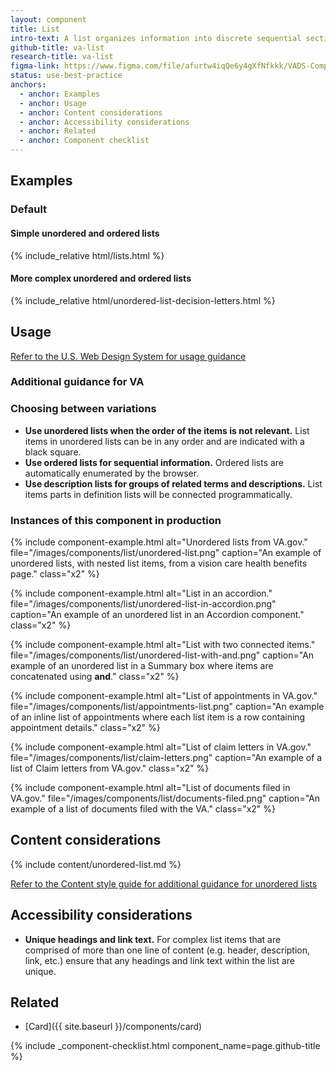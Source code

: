 ```yaml
---
layout: component
title: List
intro-text: A list organizes information into discrete sequential sections.
github-title: va-list
research-title: va-list
figma-link: https://www.figma.com/file/afurtw4iqQe6y4gXfNfkkk/VADS-Component-Library?type=design&node-id=199%3A1182&mode=design&t=VfndjwGexPuw9yeV-1
status: use-best-practice
anchors:
  - anchor: Examples
  - anchor: Usage
  - anchor: Content considerations
  - anchor: Accessibility considerations
  - anchor: Related
  - anchor: Component checklist
---
```


## Examples

### Default

#### Simple unordered and ordered lists

<div class="site-showcase">
  {% include_relative html/lists.html %}
</div>

#### More complex unordered and ordered lists

<div class="site-showcase">
  {% include_relative html/unordered-list-decision-letters.html %}
</div>

## Usage

<a class="vads-c-action-link--blue" href="https://designsystem.digital.gov/components/list/">Refer to the U.S. Web Design System for usage guidance</a>

### Additional guidance for VA

### Choosing between variations

* **Use unordered lists when the order of the items is not relevant.** List items in unordered lists can be in any order and are indicated with a black square.
* **Use ordered lists for sequential information.** Ordered lists are automatically enumerated by the browser. 
* **Use description lists for groups of related terms and descriptions.** List items parts in definition lists will be connected programmatically.

### Instances of this component in production

{% include component-example.html alt="Unordered lists from VA.gov." file="/images/components/list/unordered-list.png" caption="An example of unordered lists, with nested list items, from a vision care health benefits page." class="x2" %}

{% include component-example.html alt="List in an accordion." file="/images/components/list/unordered-list-in-accordion.png" caption="An example of an unordered list in an Accordion component." class="x2" %}

{% include component-example.html alt="List with two connected items." file="/images/components/list/unordered-list-with-and.png" caption="An example of an unordered list in a Summary box where items are concatenated using **and**." class="x2" %}

{% include component-example.html alt="List of appointments in VA.gov." file="/images/components/list/appointments-list.png" caption="An example of an inline list of appointments where each list item is a row containing appointment details." class="x2" %}

{% include component-example.html alt="List of claim letters in VA.gov." file="/images/components/list/claim-letters.png" caption="An example of a list of Claim letters from VA.gov." class="x2" %}

{% include component-example.html alt="List of documents filed in VA.gov." file="/images/components/list/documents-filed.png" caption="An example of a list of documents filed with the VA." class="x2" %}

## Content considerations

{% include content/unordered-list.md %}

<a class="vads-c-action-link--blue" href="{{ site.baseurl }}/content-style-guide/bulleted-lists">Refer to the Content style guide for additional guidance for unordered lists</a>

## Accessibility considerations

* **Unique headings and link text.** For complex list items that are comprised of more than one line of content (e.g. header, description, link, etc.) ensure that any headings and link text within the list are unique.

## Related

* [Card]({{ site.baseurl }}/components/card)

{% include _component-checklist.html component_name=page.github-title %}